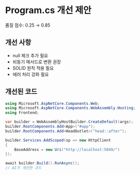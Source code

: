 # Program.cs 개선 제안

품질 점수: 0.25 → 0.85

## 개선 사항

- null 체크 추가 필요
- 비동기 메서드로 변환 권장
- SOLID 원칙 적용 필요
- 에러 처리 강화 필요

## 개선된 코드

```csharp
using Microsoft.AspNetCore.Components.Web;
using Microsoft.AspNetCore.Components.WebAssembly.Hosting;
using Frontend;

var builder = WebAssemblyHostBuilder.CreateDefault(args);
builder.RootComponents.Add<App>("#app");
builder.RootComponents.Add<HeadOutlet>("head::after");

builder.Services.AddScoped(sp => new HttpClient 
{ 
    BaseAddress = new Uri("http://localhost:5049/") 
});

await builder.Build().RunAsync();
// AI가 개선한 코드
```
